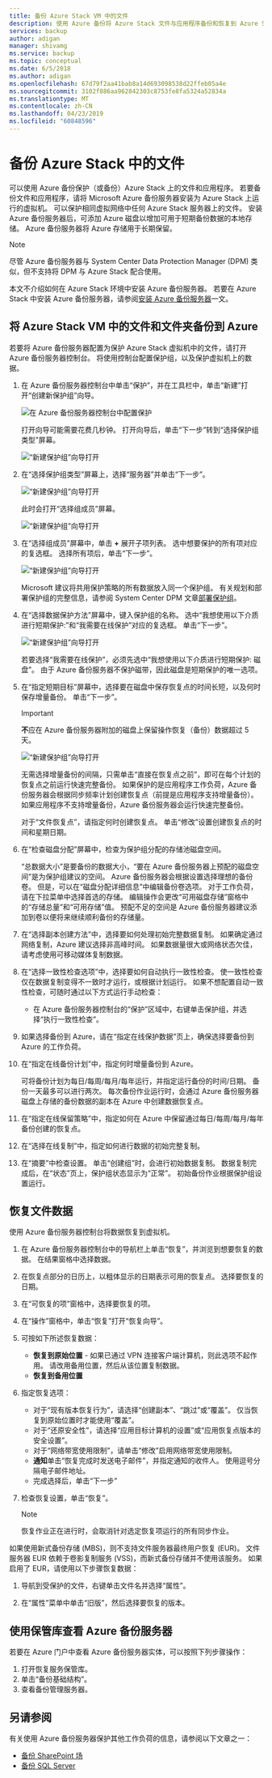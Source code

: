 ```yaml
---
title: 备份 Azure Stack VM 中的文件
description: 使用 Azure 备份将 Azure Stack 文件与应用程序备份和恢复到 Azure Stack 环境。
services: backup
author: adigan
manager: shivamg
ms.service: backup
ms.topic: conceptual
ms.date: 6/5/2018
ms.author: adigan
ms.openlocfilehash: 67d79f2aa41bab8a14d693098538d22ffeb05a4e
ms.sourcegitcommit: 3102f886aa962842303c8753fe8fa5324a52834a
ms.translationtype: MT
ms.contentlocale: zh-CN
ms.lasthandoff: 04/23/2019
ms.locfileid: "60848596"
---
```

# <a name="back-up-files-on-azure-stack"></a>备份 Azure Stack 中的文件
可以使用 Azure 备份保护（或备份）Azure Stack 上的文件和应用程序。 若要备份文件和应用程序，请将 Microsoft Azure 备份服务器安装为 Azure Stack 上运行的虚拟机。 可以保护相同虚拟网络中任何 Azure Stack 服务器上的文件。 安装 Azure 备份服务器后，可添加 Azure 磁盘以增加可用于短期备份数据的本地存储。 Azure 备份服务器将 Azure 存储用于长期保留。

> [!NOTE]
> 尽管 Azure 备份服务器与 System Center Data Protection Manager (DPM) 类似，但不支持将 DPM 与 Azure Stack 配合使用。
>

本文不介绍如何在 Azure Stack 环境中安装 Azure 备份服务器。 若要在 Azure Stack 中安装 Azure 备份服务器，请参阅[安装 Azure 备份服务器](backup-mabs-install-azure-stack.md)一文。


## <a name="back-up-files-and-folders-in-azure-stack-vms-to-azure"></a>将 Azure Stack VM 中的文件和文件夹备份到 Azure

若要将 Azure 备份服务器配置为保护 Azure Stack 虚拟机中的文件，请打开 Azure 备份服务器控制台。 将使用控制台配置保护组，以及保护虚拟机上的数据。

1. 在 Azure 备份服务器控制台中单击“保护”，并在工具栏中，单击“新建”打开“创建新保护组”向导。

   ![在 Azure 备份服务器控制台中配置保护](./media/backup-mabs-files-applications-azure-stack/1-mabs-menu-create-protection-group.png)

    打开向导可能需要花费几秒钟。 打开向导后，单击“下一步”转到“选择保护组类型”屏幕。

   ![“新建保护组”向导打开](./media/backup-mabs-files-applications-azure-stack/2-create-new-protection-group-wiz.png)

2. 在“选择保护组类型”屏幕上，选择“服务器”并单击“下一步”。

    ![“新建保护组”向导打开](./media/backup-mabs-files-applications-azure-stack/3-select-protection-group-type.png)

    此时会打开“选择组成员”屏幕。 

    ![“新建保护组”向导打开](./media/backup-mabs-files-applications-azure-stack/4-opening-screen-choose-servers.png)

3. 在“选择组成员”屏幕中，单击 **+** 展开子项列表。 选中想要保护的所有项对应的复选框。 选择所有项后，单击“下一步”。

    ![“新建保护组”向导打开](./media/backup-mabs-files-applications-azure-stack/5-select-group-members.png)

    Microsoft 建议将共用保护策略的所有数据放入同一个保护组。 有关规划和部署保护组的完整信息，请参阅 System Center DPM 文章[部署保护组](https://docs.microsoft.com/system-center/dpm/create-dpm-protection-groups?view=sc-dpm-1801)。

4. 在“选择数据保护方法”屏幕中，键入保护组的名称。 选中“我想使用以下介质进行短期保护:”和“我需要在线保护”对应的复选框。 单击“下一步”。

    ![“新建保护组”向导打开](./media/backup-mabs-files-applications-azure-stack/6-select-data-protection-method.png)

    若要选择“我需要在线保护”，必须先选中“我想使用以下介质进行短期保护: 磁盘”。 由于 Azure 备份服务器不保护磁带，因此磁盘是短期保护的唯一选项。

5. 在“指定短期目标”屏幕中，选择要在磁盘中保存恢复点的时间长短，以及何时保存增量备份。 单击“下一步”。

    > [!IMPORTANT]
    > **不**应在 Azure 备份服务器附加的磁盘上保留操作恢复（备份）数据超过 5 天。
    >

    ![“新建保护组”向导打开](./media/backup-mabs-files-applications-azure-stack/7-select-short-term-goals.png) 

    无需选择增量备份的间隔，只需单击“直接在恢复点之前”，即可在每个计划的恢复点之前运行快速完整备份。 如果保护的是应用程序工作负荷，Azure 备份服务器会根据同步频率计划创建恢复点（前提是应用程序支持增量备份）。 如果应用程序不支持增量备份，Azure 备份服务器会运行快速完整备份。

    对于“文件恢复点”，请指定何时创建恢复点。 单击“修改”设置创建恢复点的时间和星期日期。

6. 在“检查磁盘分配”屏幕中，检查为保护组分配的存储池磁盘空间。

    “总数据大小”是要备份的数据大小，“要在 Azure 备份服务器上预配的磁盘空间”是为保护组建议的空间。 Azure 备份服务器会根据设置选择理想的备份卷。 但是，可以在“磁盘分配详细信息”中编辑备份卷选项。 对于工作负荷，请在下拉菜单中选择首选的存储。 编辑操作会更改“可用磁盘存储”窗格中的“存储总量”和“可用存储”值。 预配不足的空间是 Azure 备份服务器建议添加到卷以便将来继续顺利备份的存储量。

7. 在“选择副本创建方法”中，选择要如何处理初始完整数据复制。 如果确定通过网络复制，Azure 建议选择非高峰时间。 如果数据量很大或网络状态欠佳，请考虑使用可移动媒体复制数据。

8. 在“选择一致性检查选项”中，选择要如何自动执行一致性检查。 使一致性检查仅在数据复制变得不一致时才运行，或根据计划运行。 如果不想配置自动一致性检查，可随时通过以下方式运行手动检查：
    * 在 Azure 备份服务器控制台的“保护”区域中，右键单击保护组，并选择“执行一致性检查”。

9. 如果选择备份到 Azure，请在“指定在线保护数据”页上，确保选择要备份到 Azure 的工作负荷。

10. 在“指定在线备份计划”中，指定何时增量备份到 Azure。 

    可将备份计划为每日/每周/每月/每年运行，并指定运行备份的时间/日期。 备份一天最多可以进行两次。 每次备份作业运行时，会通过 Azure 备份服务器磁盘上存储的备份数据的副本在 Azure 中创建数据恢复点。

11. 在“指定在线保留策略”中，指定如何在 Azure 中保留通过每日/每周/每月/每年备份创建的恢复点。

12. 在“选择在线复制”中，指定如何进行数据的初始完整复制。 

13. 在“摘要”中检查设置。 单击“创建组”时，会进行初始数据复制。 数据复制完成后，在“状态”页上，保护组状态显示为“正常”。 初始备份作业根据保护组设置运行。

## <a name="recover-file-data"></a>恢复文件数据

使用 Azure 备份服务器控制台将数据恢复到虚拟机。

1. 在 Azure 备份服务器控制台中的导航栏上单击“恢复”，并浏览到想要恢复的数据。 在结果窗格中选择数据。

2. 在恢复点部分的日历上，以粗体显示的日期表示可用的恢复点。 选择要恢复的日期。

3. 在“可恢复的项”窗格中，选择要恢复的项。

4. 在“操作”窗格中，单击“恢复”打开“恢复向导”。

5. 可按如下所述恢复数据：

    * **恢复到原始位置** - 如果已通过 VPN 连接客户端计算机，则此选项不起作用。 请改用备用位置，然后从该位置复制数据。
    * **恢复到备用位置**

6. 指定恢复选项：

    * 对于“现有版本恢复行为”，请选择“创建副本”、“跳过”或“覆盖”。 仅当恢复到原始位置时才能使用“覆盖”。
    * 对于“还原安全性”，请选择“应用目标计算机的设置”或“应用恢复点版本的安全设置”。
    * 对于“网络带宽使用限制”，请单击“修改”启用网络带宽使用限制。
    * **通知**单击“恢复完成时发送电子邮件”，并指定通知的收件人。 使用逗号分隔电子邮件地址。
    * 完成选择后，单击“下一步”

7. 检查恢复设置，单击“恢复”。 

    > [!Note] 
    > 恢复作业正在进行时，会取消针对选定恢复项运行的所有同步作业。
    >

如果使用新式备份存储 (MBS)，则不支持文件服务器最终用户恢复 (EUR)。 文件服务器 EUR 依赖于卷影复制服务 (VSS)，而新式备份存储并不使用该服务。 如果启用了 EUR，请使用以下步骤恢复数据：

1. 导航到受保护的文件，右键单击文件名并选择“属性”。

2. 在“属性”菜单中单击“旧版”，然后选择要恢复的版本。

## <a name="view-azure-backup-server-with-a-vault"></a>使用保管库查看 Azure 备份服务器
若要在 Azure 门户中查看 Azure 备份服务器实体，可以按照下列步骤操作：
1. 打开恢复服务保管库。
2. 单击“备份基础结构”。
3. 查看备份管理服务器。

## <a name="see-also"></a>另请参阅
有关使用 Azure 备份服务器保护其他工作负荷的信息，请参阅以下文章之一：
- [备份 SharePoint 场](https://docs.microsoft.com/azure/backup/backup-mabs-sharepoint-azure-stack)
- [备份 SQL Server](https://docs.microsoft.com/azure/backup/backup-mabs-sql-azure-stack)
